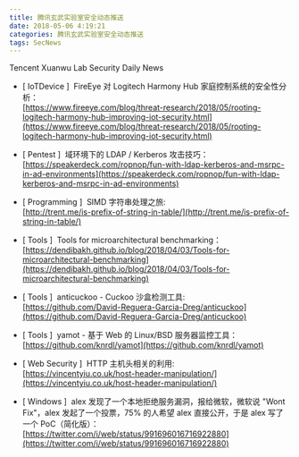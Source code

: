 ```yaml
---
title: 腾讯玄武实验室安全动态推送
date: 2018-05-06 4:19:21
categories: 腾讯玄武实验室安全动态推送
tags: SecNews
---
```


Tencent Xuanwu Lab Security Daily News  
* [ IoTDevice ]  FireEye 对 Logitech Harmony Hub 家庭控制系统的安全性分析：   
[https://www.fireeye.com/blog/threat-research/2018/05/rooting-logitech-harmony-hub-improving-iot-security.html](https://www.fireeye.com/blog/threat-research/2018/05/rooting-logitech-harmony-hub-improving-iot-security.html)  

* [ Pentest ]  域环境下的 LDAP / Kerberos 攻击技巧：   
[https://speakerdeck.com/ropnop/fun-with-ldap-kerberos-and-msrpc-in-ad-environments](https://speakerdeck.com/ropnop/fun-with-ldap-kerberos-and-msrpc-in-ad-environments)  

* [ Programming ]  SIMD 字符串处理之旅:   
[http://trent.me/is-prefix-of-string-in-table/](http://trent.me/is-prefix-of-string-in-table/)  

* [ Tools ]  Tools for microarchitectural benchmarking：   
[https://dendibakh.github.io/blog/2018/04/03/Tools-for-microarchitectural-benchmarking](https://dendibakh.github.io/blog/2018/04/03/Tools-for-microarchitectural-benchmarking)  

* [ Tools ]  anticuckoo - Cuckoo 沙盒检测工具:   
[https://github.com/David-Reguera-Garcia-Dreg/anticuckoo](https://github.com/David-Reguera-Garcia-Dreg/anticuckoo)  

* [ Tools ]  yamot - 基于 Web 的 Linux/BSD 服务器监控工具：   
[https://github.com/knrdl/yamot](https://github.com/knrdl/yamot)  

* [ Web Security ]  HTTP 主机头相关的利用:   
[https://vincentyiu.co.uk/host-header-manipulation/](https://vincentyiu.co.uk/host-header-manipulation/)  

* [ Windows ]  alex 发现了一个本地拒绝服务漏洞，报给微软，微软说 "Wont Fix"，alex 发起了一个投票，75% 的人希望 alex 直接公开，于是 alex 写了一个 PoC（简化版）：   
[https://twitter.com/i/web/status/991696016716922880](https://twitter.com/i/web/status/991696016716922880)  

